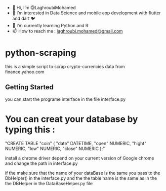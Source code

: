 - 👋 Hi, I’m @LaghroubiMohamed
- 👀 I’m interested in Data Science and mobile app development with flutter and dart 🐦
- 🌱 I’m currently learning Python and R 
- 📫 How to reach me : laghroubi.mohamed@gmail.com


# python-scraping
this is a simple script to scrap crypto-currencies data from finance.yahoo.com

## Getting Started
 you can start the programe interface in the file interface.py
 
# You can creat your database by typing this : 

"CREATE TABLE "coin" (
"date"	DATETIME,
"open"	NUMERIC,
"hight"	NUMERIC,
"low"	NUMERIC,
"close"	NUMERIC
);"

install a chrome driver depend on your current version of Google chrome and change the path in interface.py

if the make sure that the name of your dataBase is the same you pass to the DbHelper() in the interface.py and the the table name is the same as in the the DBHelper
	in the DataBaseHelper.py file
